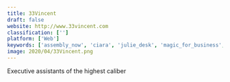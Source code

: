 ```yaml
---
title: 33Vincent
draft: false 
website: http://www.33vincent.com
classification: ['']
platform: ['Web']
keywords: ['assembly_now', 'ciara', 'julie_desk', 'magic_for_business', 'perssist_virtual_assistants', 'prompterai', 'sellf', 'slack_e-mail_add-ins', 'virtual_assistant_list', 'zirtual', 'mia_contacts']
image: 2020/04/33Vincent.png
---
```

Executive assistants of the highest caliber